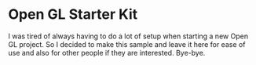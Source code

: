 # Open GL Starter Kit

I was tired of always having to do a lot of setup when starting a new Open GL project.
So I decided to make this sample and leave it here for ease of use and also for other people if they are interested. Bye-bye.
